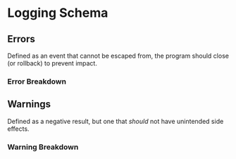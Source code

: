 # Logging Schema

## Errors

Defined as an event that cannot be escaped from, the program should close (or rollback) to prevent impact.

### Error Breakdown

## Warnings

Defined as a negative result, but one that *should* not have unintended side effects.

### Warning Breakdown
